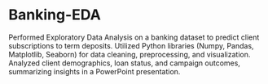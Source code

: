 # Banking-EDA
Performed Exploratory Data Analysis on a banking dataset to predict client subscriptions to term deposits. Utilized Python libraries (Numpy, Pandas, Matplotlib, Seaborn) for data cleaning, preprocessing, and visualization. Analyzed client demographics, loan status, and campaign outcomes, summarizing insights in a PowerPoint presentation.
